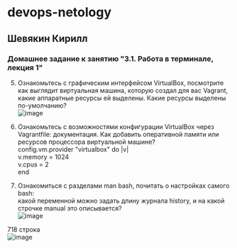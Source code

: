 # devops-netology  
## Шевякин Кирилл  

### Домашнее задание к занятию "3.1. Работа в терминале, лекция 1"  
5. Ознакомьтесь с графическим интерфейсом VirtualBox, посмотрите как выглядит виртуальная машина, которую создал для вас Vagrant, какие аппаратные ресурсы ей выделены. Какие ресурсы выделены по-умолчанию?  
![image](https://user-images.githubusercontent.com/93198418/147564583-2ff8f574-319b-4e1a-b274-2cd0cbf6b366.png)  
  
6. Ознакомьтесь с возможностями конфигурации VirtualBox через Vagrantfile: документация. Как добавить оперативной памяти или ресурсов процессора виртуальной машине?  
    config.vm.provider "virtualbox" do |v|  
      v.memory = 1024  
      v.cpus = 2  
    end  
  
7. Ознакомиться с разделами man bash, почитать о настройках самого bash:  
какой переменной можно задать длину журнала history, и на какой строчке manual это описывается?  
![image](https://user-images.githubusercontent.com/93198418/147567701-a8ccd2a8-6c7f-46dd-88f0-f30c09b73437.png)  
  
718 строка  
![image](https://user-images.githubusercontent.com/93198418/147567765-b0c61334-dbc2-4628-9857-6a4fb9977d32.png)








